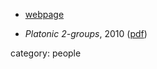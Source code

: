 

* [webpage](http://users.math.yale.edu/public_html/People/nse5.html)

* _Platonic 2-groups_, 2010 ([pdf](http://www.ms.unimelb.edu.au/documents/thesis/Epa-Platonic2-Groups.pdf))

category: people